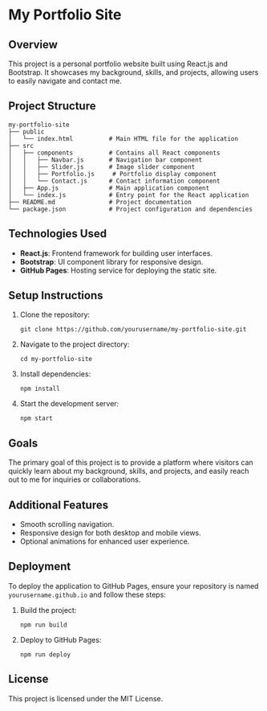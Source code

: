 # My Portfolio Site

## Overview
This project is a personal portfolio website built using React.js and Bootstrap. It showcases my background, skills, and projects, allowing users to easily navigate and contact me.

## Project Structure
```
my-portfolio-site
├── public
│   └── index.html          # Main HTML file for the application
├── src
│   ├── components          # Contains all React components
│   │   ├── Navbar.js       # Navigation bar component
│   │   ├── Slider.js       # Image slider component
│   │   ├── Portfolio.js     # Portfolio display component
│   │   └── Contact.js      # Contact information component
│   ├── App.js              # Main application component
│   └── index.js            # Entry point for the React application
├── README.md               # Project documentation
└── package.json            # Project configuration and dependencies
```

## Technologies Used
- **React.js**: Frontend framework for building user interfaces.
- **Bootstrap**: UI component library for responsive design.
- **GitHub Pages**: Hosting service for deploying the static site.

## Setup Instructions
1. Clone the repository:
   ```
   git clone https://github.com/yourusername/my-portfolio-site.git
   ```
2. Navigate to the project directory:
   ```
   cd my-portfolio-site
   ```
3. Install dependencies:
   ```
   npm install
   ```
4. Start the development server:
   ```
   npm start
   ```

## Goals
The primary goal of this project is to provide a platform where visitors can quickly learn about my background, skills, and projects, and easily reach out to me for inquiries or collaborations.

## Additional Features
- Smooth scrolling navigation.
- Responsive design for both desktop and mobile views.
- Optional animations for enhanced user experience.

## Deployment
To deploy the application to GitHub Pages, ensure your repository is named `yourusername.github.io` and follow these steps:
1. Build the project:
   ```
   npm run build
   ```
2. Deploy to GitHub Pages:
   ```
   npm run deploy
   ```

## License
This project is licensed under the MIT License.